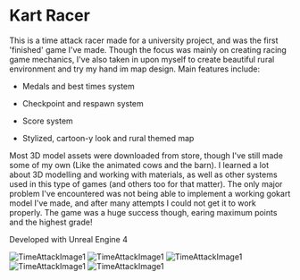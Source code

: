 # Kart Racer

This is a time attack racer made for a university project, and was the first 'finished' game I've made. Though the focus was mainly on creating racing game mechanics, I've also taken in upon myself to create beautiful rural environment and try my hand im map design. Main features include:

  * Medals and best times system

  * Checkpoint and respawn system

  * Score system

  * Stylized, cartoon-y look and rural themed map

Most 3D model assets were downloaded from store, though I've still made some of my own (Like the animated cows and the barn). I learned a lot about 3D modelling and working with materials, as well as other systems used in this type of games (and others too for that matter).
The only major problem I've encountered was not being able to implement a working gokart model I've made, and after many attempts I could not get it to work properly. 
The game was a huge success though, earing maximum points and the highest grade!

Developed with Unreal Engine 4

![TimeAttackImage1](https://mir-s3-cdn-cf.behance.net/project_modules/disp/aecbf9101779797.5f2730c246adf.png)
![TimeAttackImage1](https://mir-s3-cdn-cf.behance.net/project_modules/disp/a721f5101779797.5f2730c24803e.png)
![TimeAttackImage1](https://mir-s3-cdn-cf.behance.net/project_modules/disp/5d344f101779797.5f2730c247753.png)
![TimeAttackImage1](https://mir-s3-cdn-cf.behance.net/project_modules/max_1200/6b6217101779797.5f2730c247283.png)
![TimeAttackImage1](https://mir-s3-cdn-cf.behance.net/project_modules/max_1200/0c4b4b101779797.5f2730c247bcf.png)
